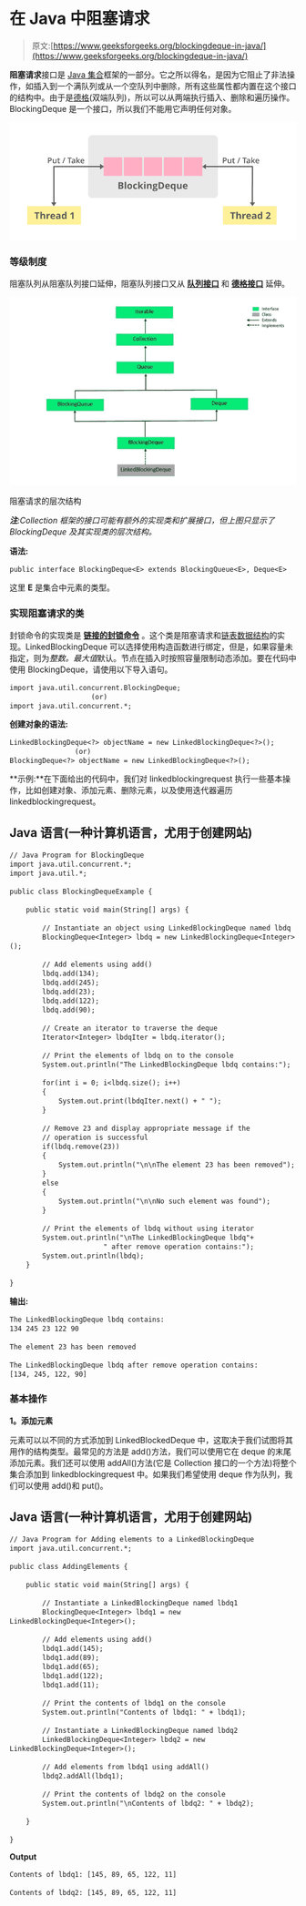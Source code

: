 # 在 Java 中阻塞请求

> 原文:[https://www.geeksforgeeks.org/blockingdeque-in-java/](https://www.geeksforgeeks.org/blockingdeque-in-java/)

**阻塞请求**接口是 [Java 集合](https://www.geeksforgeeks.org/collections-in-java-2/)框架的一部分。它之所以得名，是因为它阻止了非法操作，如插入到一个满队列或从一个空队列中删除，所有这些属性都内置在这个接口的结构中。由于是[德格](https://www.geeksforgeeks.org/deque-interface-java-example/)(双端队列)，所以可以从两端执行插入、删除和遍历操作。BlockingDeque 是一个接口，所以我们不能用它声明任何对象。

![BlockingDeque Usage in Java](img/1340b8d0d3138748ee88b90371d245a0.png)

### 等级制度

阻塞队列从阻塞队列接口延伸，阻塞队列接口又从 [**队列接口**](https://www.geeksforgeeks.org/queue-interface-java/) 和 [**德格接口**](https://www.geeksforgeeks.org/deque-interface-java-example/) 延伸。

![BlockingDeque in Java](img/02a694d76ffa941d6211f9172704dd65.png)

阻塞请求的层次结构

***注**:Collection 框架的接口可能有额外的实现类和扩展接口，但上图只显示了 BlockingDeque 及其实现类的层次结构。*

**语法:**

```
public interface BlockingDeque<E> extends BlockingQueue<E>, Deque<E>

```

这里 **E** 是集合中元素的类型。

### 实现阻塞请求的类

封锁命令的实现类是 [**链接的封锁命令**](https://www.geeksforgeeks.org/linkedblockingdeque-in-java-with-examples/) 。这个类是阻塞请求和[链表数据结构](https://www.geeksforgeeks.org/data-structures/linked-list/)的实现。LinkedBlockingDeque 可以选择使用构造函数进行绑定，但是，如果容量未指定，则为*整数。最大值*默认。节点在插入时按照容量限制动态添加。要在代码中使用 BlockingDeque，请使用以下导入语句。

```
import java.util.concurrent.BlockingDeque;
                    (or)
import java.util.concurrent.*;

```

**创建对象的语法:**

```
LinkedBlockingDeque<?> objectName = new LinkedBlockingDeque<?>();
                (or)
BlockingDeque<?> objectName = new LinkedBlockingDeque<?>();

```

**示例:**在下面给出的代码中，我们对 linkedblockingrequest 执行一些基本操作，比如创建对象、添加元素、删除元素，以及使用迭代器遍历 linkedblockingrequest。

## Java 语言(一种计算机语言，尤用于创建网站)

```
// Java Program for BlockingDeque
import java.util.concurrent.*;
import java.util.*;

public class BlockingDequeExample {

    public static void main(String[] args) {

        // Instantiate an object using LinkedBlockingDeque named lbdq
        BlockingDeque<Integer> lbdq = new LinkedBlockingDeque<Integer>();

        // Add elements using add()
        lbdq.add(134);
        lbdq.add(245);
        lbdq.add(23);
        lbdq.add(122);
        lbdq.add(90);

        // Create an iterator to traverse the deque
        Iterator<Integer> lbdqIter = lbdq.iterator();

        // Print the elements of lbdq on to the console
        System.out.println("The LinkedBlockingDeque lbdq contains:");

        for(int i = 0; i<lbdq.size(); i++)
        {
            System.out.print(lbdqIter.next() + " ");
        }

        // Remove 23 and display appropriate message if the
        // operation is successful
        if(lbdq.remove(23))
        {
            System.out.println("\n\nThe element 23 has been removed");
        }
        else
        {
            System.out.println("\n\nNo such element was found");
        }

        // Print the elements of lbdq without using iterator
        System.out.println("\nThe LinkedBlockingDeque lbdq"+
                       " after remove operation contains:");
        System.out.println(lbdq);
    }

}
```

**输出:**

```
The LinkedBlockingDeque lbdq contains:
134 245 23 122 90 

The element 23 has been removed

The LinkedBlockingDeque lbdq after remove operation contains:
[134, 245, 122, 90]
```

### 基本操作

**1。添加元素**

元素可以以不同的方式添加到 LinkedBlockedDeque 中，这取决于我们试图将其用作的结构类型。最常见的方法是 add()方法，我们可以使用它在 deque 的末尾添加元素。我们还可以使用 addAll()方法(它是 Collection 接口的一个方法)将整个集合添加到 linkedblockingrequest 中。如果我们希望使用 deque 作为队列，我们可以使用 add()和 put()。

## Java 语言(一种计算机语言，尤用于创建网站)

```
// Java Program for Adding elements to a LinkedBlockingDeque
import java.util.concurrent.*;

public class AddingElements {

    public static void main(String[] args) {

        // Instantiate a LinkedBlockingDeque named lbdq1
        BlockingDeque<Integer> lbdq1 = new LinkedBlockingDeque<Integer>();

        // Add elements using add()
        lbdq1.add(145);
        lbdq1.add(89);
        lbdq1.add(65);
        lbdq1.add(122);
        lbdq1.add(11);

        // Print the contents of lbdq1 on the console
        System.out.println("Contents of lbdq1: " + lbdq1);

        // Instantiate a LinkedBlockingDeque named lbdq2
        LinkedBlockingDeque<Integer> lbdq2 = new LinkedBlockingDeque<Integer>();

        // Add elements from lbdq1 using addAll()
        lbdq2.addAll(lbdq1);

        // Print the contents of lbdq2 on the console
        System.out.println("\nContents of lbdq2: " + lbdq2);

    }

}
```

**Output**

```
Contents of lbdq1: [145, 89, 65, 122, 11]

Contents of lbdq2: [145, 89, 65, 122, 11]
```